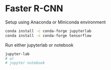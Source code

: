 # Faster R-CNN


Setup using Anaconda or Miniconda environment

```sh
conda install -c conda-forge jupyterlab
conda install -c conda-forge tensorflow
```

Run either jupyterlab or notebook

```sh
jupyter-lab 
# or
# jupyter notebook
```
